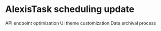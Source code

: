 # AlexisTask scheduling update
API endpoint optimization
UI theme customization
Data archival process
